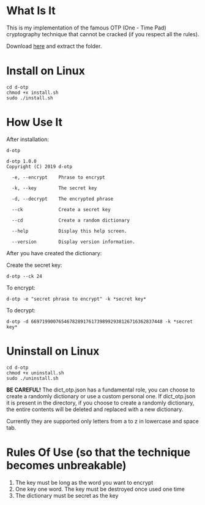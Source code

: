 # What Is It

This is my implementation of the famous OTP (One - Time Pad) cryptography technique that cannot be cracked (if you respect all the rules).


Download <a href="https://marcktomack.github.io/d-otp">here</a> and extract the folder.


# Install on Linux
```
cd d-otp
chmod +x install.sh
sudo ./install.sh
```

# How Use It

After installation:
```
d-otp

d-otp 1.0.0
Copyright (C) 2019 d-otp

  -e, --encrypt    Phrase to encrypt

  -k, --key        The secret key

  -d, --decrypt    The encrypted phrase

  --ck             Create a secret key

  --cd             Create a random dictionary

  --help           Display this help screen.

  --version        Display version information.
```
After you have created the dictionary:

Create the secret key:
```
d-otp --ck 24
```
To encrypt:
```
d-otp -e "secret phrase to encrypt" -k *secret key*
```
To decrypt:
```
d-otp -d 669719900765467828917617398992938126716362837448 -k *secret key*
```


# Uninstall on Linux

```
cd d-otp
chmod +x uninstall.sh
sudo ./uninstall.sh
```


<b>BE CAREFUL!</b>
The dict_otp.json has a fundamental role, you can choose to create a randomly dictionary or use a custom personal one.
If dict_otp.json it is present in the directory, if you choose to create a randomly dictionary, the entire contents will be deleted and replaced with a new dictionary.

Currently they are supported only letters from a to z in lowercase and space tab.

# Rules Of Use (so that the technique becomes unbreakable)
1)  The key must be long as the word you want to encrypt
2) One key one word. The key must be destroyed once used one time
3) The dictionary must be secret as the key
